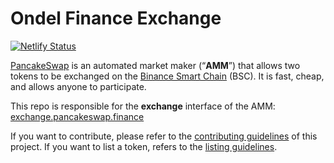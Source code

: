 # Ondel Finance Exchange

[![Netlify Status](https://api.netlify.com/api/v1/badges/c6ef7e73-4a84-410d-83b0-b89326787dff/deploy-status)](https://app.netlify.com/sites/swap-master/deploys)

[PancakeSwap](https://pancakeswap.finance/) is an automated market maker (“**AMM**”) that allows two tokens to be exchanged on the [Binance Smart Chain](https://www.binance.org/en/smartChain) (BSC). It is fast, cheap, and allows anyone to participate.

This repo is responsible for the **exchange** interface of the AMM: [exchange.pancakeswap.finance](https://exchange.pancakeswap.finance/)

If you want to contribute, please refer to the [contributing guidelines](./CONTRIBUTING.md) of this project.
If you want to list a token, refers to the [listing guidelines](./listing.md).

